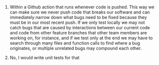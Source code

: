 1) Within a Github action that runs whenever code is pushed. This way we can make sure we never push code that breaks our software and can immediately narrow down what bugs need to be fixed because they must be in our most recent push. If we only test locally we may not catch bugs that are caused by interactions between our current code and code from other feature branches that other team members are working on, for instance, and if we test only at the end we may have to search through many files and function calls to find where a bug originates, or multiple unrelated bugs may compound each other.

2) No, I would write unit tests for that




